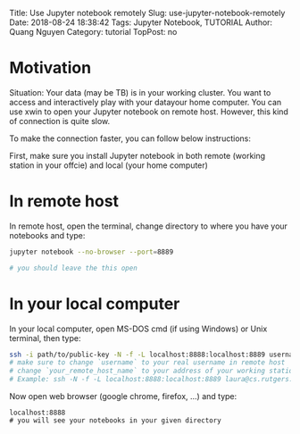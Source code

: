 Title: Use Jupyter notebook remotely
Slug: use-jupyter-notebook-remotely
Date: 2018-08-24 18:38:42
Tags: Jupyter Notebook, TUTORIAL
Author: Quang Nguyen
Category: tutorial
TopPost: no
# Motivation
Situation: Your data (may be TB) is in your working cluster. You want to access and interactively play with your datayour home computer. You can use xwin to open your Jupyter notebook on remote host. However, this kind of connection is quite slow.

To make the connection faster, you can follow below instructions:

First, make sure you install Jupyter notebook in both remote (working station in your offcie) and local (your home computer)

# In remote host
In remote host, open the terminal, change directory to where you have your notebooks and type:

```bash
jupyter notebook --no-browser --port=8889

# you should leave the this open
```

# In your local computer
In your local computer, open MS-DOS cmd (if using Windows) or Unix terminal, then type:

```bash
ssh -i path/to/public-key -N -f -L localhost:8888:localhost:8889 username@your_remote_host_name
# make sure to change `username` to your real username in remote host
# change `your_remote_host_name` to your address of your working station
# Example: ssh -N -f -L localhost:8888:localhost:8889 laura@cs.rutgers.edu
```

Now open web browser (google chrome, firefox, ...) and type:
```
localhost:8888
# you will see your notebooks in your given directory
```
